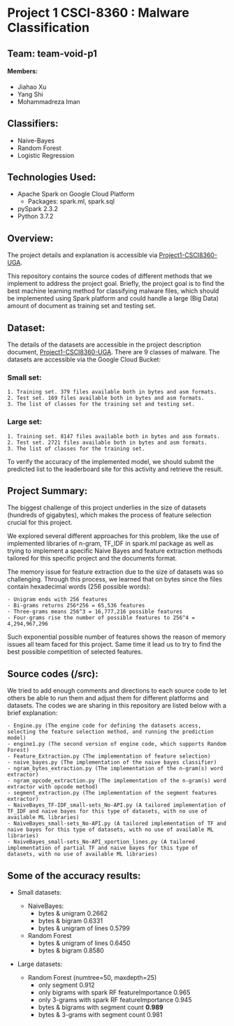 # Project 1 CSCI-8360 : Malware Classification
## Team: team-void-p1
#### Members: 
* Jiahao Xu
* Yang Shi
* Mohammadreza Iman

## Classifiers: 
* Naive-Bayes
* Random Forest
* Logistic Regression

## Technologies Used:
* Apache Spark on Google Cloud Platform
  * Packages: spark.ml, spark.sql
* pySpark 2.3.2
* Python 3.7.2

## Overview:
The project details and explanation is accessible via [Project1-CSCI8360-UGA](https://github.com/dsp-uga/sp19/blob/master/projects/p1/project1.pdf).

This repository contains the source codes of different methods that we implement to address the project goal. Briefly, the project goal is to find the best machine learning method for classifying malware files, which should be implemented using Spark platform and could handle a large (Big Data) amount of document as training set and testing set.

## Dataset:
The details of the datasets are accessible in the project description document, [Project1-CSCI8360-UGA](https://github.com/dsp-uga/sp19/blob/master/projects/p1/project1.pdf). There are 9 classes of malware. The datasets  are accessible via the Google Cloud Bucket:
### Small set:
	1. Training set. 379 files available both in bytes and asm formats.
	2. Test set. 169 files available both in bytes and asm formats.
	3. The list of classes for the training set and testing set.

### Large set:
	1. Training set. 8147 files available both in bytes and asm formats.
	2. Test set. 2721 files available both in bytes and asm formats.
	3. The list of classes for the training set.
To verify the accuracy of the implemented model, we should submit the predicted list to the leaderboard site for this activity and retrieve  the result.

## Project Summary:
The biggest challenge of this project underlies in the size of datasets (hundreds of gigabytes), which makes the process of feature selection crucial for this project.

We explored several different approaches for this problem, like the use of implemented libraries of n-gram, TF_IDF in spark.ml package as well as trying to implement a specific Naive Bayes and feature extraction methods tailored for this specific project and the documents format.

The memory issue for feature extraction due to the size of datasets was so challenging. Through this process, we learned that on bytes since the files contain hexadecimal words (256 possible words):

	- Unigram ends with 256 features
	- Bi-grams returns 256*256 = 65,536 features
	- Three-grams means 256^3 = 16,777,216 possible features 
	- Four-grams rise the number of possible features to 256^4 = 4,294,967,296

Such exponential possible number of features shows the reason of memory issues all team faced for this project. Same time it lead us to try to find the best possible competition of selected features.


## Source codes (/src):
We tried to add enough comments and directions to each source code to let others be able to run them and adjust them for different platforms and datasets. The codes we are sharing in this repository are listed below with a brief explanation:

	- Engine.py (The engine code for defining the datasets access, selecting the feature selection method, and running the prediction model)
	- engine1.py (The second version of engine code, which supports Random Forest)
	- Feature_Extraction.py (The implementation of feature selection)
	- naive_bayes.py (The implementation of the naive bayes classifier)
	- ngram_bytes_extraction.py (The implementation of the n-gram(s) word extractor)
	- ngram_opcode_extraction.py (The implementation of the n-gram(s) word extractor with opcode method)
	- segment_extraction.py (The implementation of the segment features extractor)
	- NaiveBayes_TF-IDF_small-sets_No-API.py (A tailored implementation of TF_IDF and naive bayes for this type of datasets, with no use of available ML libraries)
	- NaiveBayes_small-sets_No-API.py (A tailored implementation of TF and naive bayes for this type of datasets, with no use of available ML libraries)
	- NaiveBayes_small-sets_No-API_xportion_lines.py (A tailored implementation of partial TF and naive bayes for this type of datasets, with no use of available ML libraries)

## Some of the accuracy results:
* Small datasets:
	- NaiveBayes:
		- bytes & unigram			0.2662
		- bytes & bigram 			0.6331
		- bytes & unigram of lines	0.5799
	- Random Forest	
		- bytes & unigram of lines	0.6450
		- bytes & bigram			0.8580

* Large datasets:
	- Random Forest (numtree=50, maxdepth=25)
		- only segment									0.912
		- only bigrams with spark RF featureImportance	0.965
		- only 3-grams with spark RF featureImportance 	0.945
		- bytes & bigrams with segment count			**0.989**
		- bytes & 3-grams with segment count			0.981